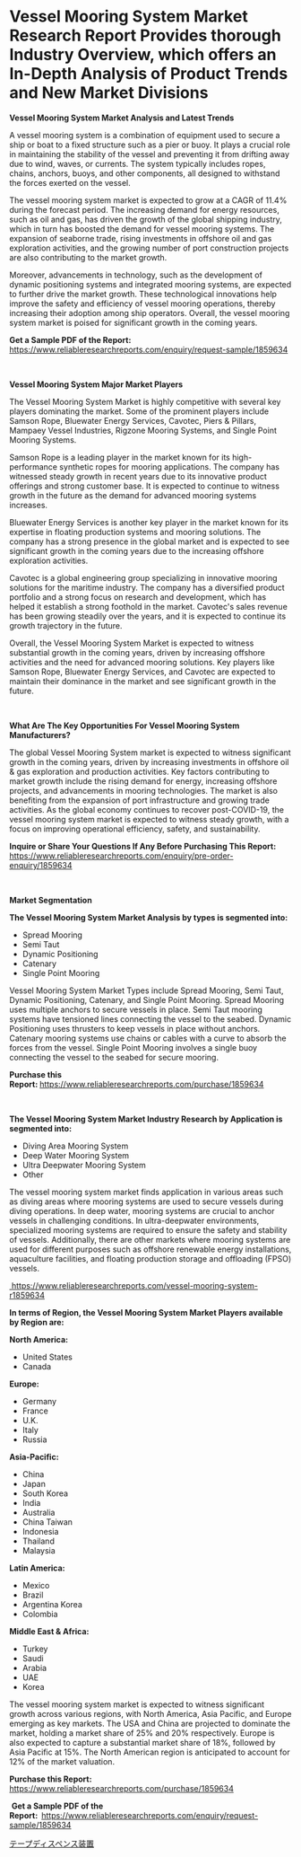 <p><h1>Vessel Mooring System Market Research Report Provides thorough Industry Overview, which offers an In-Depth Analysis of Product Trends and New Market Divisions</h1></p><p><strong>Vessel Mooring System Market Analysis and Latest Trends</strong></p>
<p><p>A vessel mooring system is a combination of equipment used to secure a ship or boat to a fixed structure such as a pier or buoy. It plays a crucial role in maintaining the stability of the vessel and preventing it from drifting away due to wind, waves, or currents. The system typically includes ropes, chains, anchors, buoys, and other components, all designed to withstand the forces exerted on the vessel.</p><p>The vessel mooring system market is expected to grow at a CAGR of 11.4% during the forecast period. The increasing demand for energy resources, such as oil and gas, has driven the growth of the global shipping industry, which in turn has boosted the demand for vessel mooring systems. The expansion of seaborne trade, rising investments in offshore oil and gas exploration activities, and the growing number of port construction projects are also contributing to the market growth.</p><p>Moreover, advancements in technology, such as the development of dynamic positioning systems and integrated mooring systems, are expected to further drive the market growth. These technological innovations help improve the safety and efficiency of vessel mooring operations, thereby increasing their adoption among ship operators. Overall, the vessel mooring system market is poised for significant growth in the coming years.</p></p>
<p><strong>Get a Sample PDF of the Report:&nbsp;</strong> <a href="https://www.reliableresearchreports.com/enquiry/request-sample/1859634">https://www.reliableresearchreports.com/enquiry/request-sample/1859634</a></p>
<p>&nbsp;</p>
<p><strong>Vessel Mooring System Major Market Players</strong></p>
<p><p>The Vessel Mooring System Market is highly competitive with several key players dominating the market. Some of the prominent players include Samson Rope, Bluewater Energy Services, Cavotec, Piers & Pillars, Mampaey Vessel Industries, Rigzone Mooring Systems, and Single Point Mooring Systems.</p><p>Samson Rope is a leading player in the market known for its high-performance synthetic ropes for mooring applications. The company has witnessed steady growth in recent years due to its innovative product offerings and strong customer base. It is expected to continue to witness growth in the future as the demand for advanced mooring systems increases.</p><p>Bluewater Energy Services is another key player in the market known for its expertise in floating production systems and mooring solutions. The company has a strong presence in the global market and is expected to see significant growth in the coming years due to the increasing offshore exploration activities.</p><p>Cavotec is a global engineering group specializing in innovative mooring solutions for the maritime industry. The company has a diversified product portfolio and a strong focus on research and development, which has helped it establish a strong foothold in the market. Cavotec's sales revenue has been growing steadily over the years, and it is expected to continue its growth trajectory in the future.</p><p>Overall, the Vessel Mooring System Market is expected to witness substantial growth in the coming years, driven by increasing offshore activities and the need for advanced mooring solutions. Key players like Samson Rope, Bluewater Energy Services, and Cavotec are expected to maintain their dominance in the market and see significant growth in the future.</p></p>
<p>&nbsp;</p>
<p><strong>What Are The Key Opportunities For Vessel Mooring System Manufacturers?</strong></p>
<p><p>The global Vessel Mooring System market is expected to witness significant growth in the coming years, driven by increasing investments in offshore oil & gas exploration and production activities. Key factors contributing to market growth include the rising demand for energy, increasing offshore projects, and advancements in mooring technologies. The market is also benefiting from the expansion of port infrastructure and growing trade activities. As the global economy continues to recover post-COVID-19, the vessel mooring system market is expected to witness steady growth, with a focus on improving operational efficiency, safety, and sustainability.</p></p>
<p><strong>Inquire or Share Your Questions If Any Before Purchasing This Report:</strong> <a href="https://www.reliableresearchreports.com/enquiry/pre-order-enquiry/1859634">https://www.reliableresearchreports.com/enquiry/pre-order-enquiry/1859634</a></p>
<p>&nbsp;</p>
<p><strong>Market Segmentation</strong></p>
<p><strong>The Vessel Mooring System Market Analysis by types is segmented into:</strong></p>
<p><ul><li>Spread Mooring</li><li>Semi Taut</li><li>Dynamic Positioning</li><li>Catenary</li><li>Single Point Mooring</li></ul></p>
<p><p>Vessel Mooring System Market Types include Spread Mooring, Semi Taut, Dynamic Positioning, Catenary, and Single Point Mooring. Spread Mooring uses multiple anchors to secure vessels in place. Semi Taut mooring systems have tensioned lines connecting the vessel to the seabed. Dynamic Positioning uses thrusters to keep vessels in place without anchors. Catenary mooring systems use chains or cables with a curve to absorb the forces from the vessel. Single Point Mooring involves a single buoy connecting the vessel to the seabed for secure mooring.</p></p>
<p><strong>Purchase this Report:&nbsp;</strong><a href="https://www.reliableresearchreports.com/purchase/1859634">https://www.reliableresearchreports.com/purchase/1859634</a></p>
<p>&nbsp;</p>
<p><strong>The Vessel Mooring System Market Industry Research by Application is segmented into:</strong></p>
<p><ul><li>Diving Area Mooring System</li><li>Deep Water Mooring System</li><li>Ultra Deepwater Mooring System</li><li>Other</li></ul></p>
<p><p>The vessel mooring system market finds application in various areas such as diving areas where mooring systems are used to secure vessels during diving operations. In deep water, mooring systems are crucial to anchor vessels in challenging conditions. In ultra-deepwater environments, specialized mooring systems are required to ensure the safety and stability of vessels. Additionally, there are other markets where mooring systems are used for different purposes such as offshore renewable energy installations, aquaculture facilities, and floating production storage and offloading (FPSO) vessels.</p></p>
<p><a href="https://www.reliableresearchreports.com/vessel-mooring-system-r1859634">&nbsp;https://www.reliableresearchreports.com/vessel-mooring-system-r1859634</a></p>
<p><strong>In terms of Region, the Vessel Mooring System Market Players available by Region are:</strong></p>
<p>
    <p> <strong> North America: </strong>
        <ul>
            <li>United States</li>
            <li>Canada</li>
        </ul>
        </p> 
    <p> <strong> Europe: </strong>
        <ul>
            <li>Germany</li>
            <li>France</li>
            <li>U.K.</li>
            <li>Italy</li>
            <li>Russia</li>
        </ul>
        </p> 
    <p> <strong> Asia-Pacific: </strong>
        <ul>
            <li>China</li>
            <li>Japan</li>
            <li>South Korea</li>
            <li>India</li>
            <li>Australia</li>
            <li>China Taiwan</li>
            <li>Indonesia</li>
            <li>Thailand</li>
            <li>Malaysia</li>
        </ul>
        </p> 
    <p> <strong> Latin America: </strong>
        <ul>
            <li>Mexico</li>
            <li>Brazil</li>
            <li>Argentina Korea</li>
            <li>Colombia</li>
        </ul>
        </p> 
    <p> <strong> Middle East & Africa: </strong>
        <ul>
            <li>Turkey</li>
            <li>Saudi</li>
            <li>Arabia</li>
            <li>UAE</li>
            <li>Korea</li>
        </ul>
    </p>
    </p>
<p><p>The vessel mooring system market is expected to witness significant growth across various regions, with North America, Asia Pacific, and Europe emerging as key markets. The USA and China are projected to dominate the market, holding a market share of 25% and 20% respectively. Europe is also expected to capture a substantial market share of 18%, followed by Asia Pacific at 15%. The North American region is anticipated to account for 12% of the market valuation.</p></p>
<p><strong>Purchase this Report: </strong><a href="https://www.reliableresearchreports.com/purchase/1859634">https://www.reliableresearchreports.com/purchase/1859634</a></p>
<p>&nbsp;<strong>Get a Sample PDF of the Report:&nbsp;&nbsp;</strong><a href="https://www.reliableresearchreports.com/enquiry/request-sample/1859634">https://www.reliableresearchreports.com/enquiry/request-sample/1859634</a></p>
<p><strong></strong></p>
<p><p><a href="https://github.com/Sophiaard2003/Market-Research-Report-List-1/blob/main/859290321817.md">テープディスペンス装置</a></p></p>
